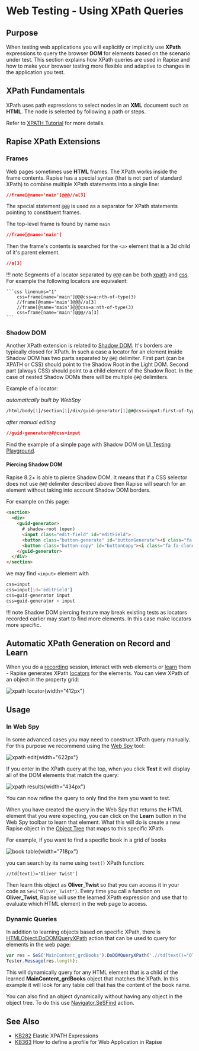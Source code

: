 # Web Testing - Using XPath Queries

## Purpose

When testing web applications you will explicitly or implicitly use **XPath** expressions to query the browser **DOM** for elements based on the scenario under test. This section explains how XPath queries are used in Rapise and how to make your browser testing more flexible and adaptive to changes in the application you test.

## XPath Fundamentals

XPath uses path expressions to select nodes in an **XML** document such as **HTML**. The node is selected by following a path or steps.

Refer to [XPATH Tutorial](https://www.w3schools.com/xml/xpath_intro.asp) for more details.

## Rapise XPath Extensions

### Frames

Web pages sometimes use **HTML** frames. The XPath works inside the frame contents. Rapise has a special syntax (that is not part of standard XPath) to combine multiple XPath statements into a single line:

```css
//frame[@name='main']@@@//a[3]
```

The special statement `@@@` is used as a separator for XPath statements pointing to constituent frames.

The top-level frame is found by name `main`

```css
//frame[@name='main']
```

Then the frame's contents is searched for the `<a>` element that is a 3d child of it's parent element.

```css
//a[3]
```

!!! note
    Segments of a locator separated by `@@@` can be both [xpath](xpath.md#frames) and [css](css.md#frames). For example the following locators are equivalent:

    ```css linenums="1"
        css=frame[name='main']@@@css=a:nth-of-type(3)
        //frame[@name='main']@@@//a[3]
        //frame[@name='main']@@@css=a:nth-of-type(3)
        css=frame[name='main']@@@//a[3]
    ```

### Shadow DOM

Another XPath extension is related to [Shadow DOM](https://developer.mozilla.org/en-US/docs/Web/API/Web_components/Using_shadow_DOM). It's borders are typically closed for XPath. In such a case a locator for an element inside Shadow DOM has two parts separated by `@#@` delimiter. First part (can be XPATH or CSS) should point to the Shadow Root in the Light DOM. Second part (always CSS) should point to a child element of the Shadow Root. In the case of nested Shadow DOMs there will be multiple `@#@` delimiters.

Example of a locator:

*automatically built by WebSpy*
```css
/html/body[1]/section[1]/div/guid-generator[1]@#@css=input:first-of-type
```
*after manual editing*
```css
//guid-generator@#@css=input
```

Find the example of a simple page with Shadow DOM on [UI Testing Playground](http://uitestingplayground.com/shadowdom).

#### Piercing Shadow DOM 

Rapise 8.2+ is able to pierce Shadow DOM. It means that if a CSS selector does not use `@#@` delimiter described above then Rapise will search for an element without taking into account Shadow DOM borders.

For example on this page:

```html
<section>
  <div>
    <guid-generator>
      # shadow-root (open)
      <input class="edit-field" id="editField">
      <button class="button-generate" id="buttonGenerate"><i class="fa fa-cog"></i></button>
      <button class="button-copy" id="buttonCopy"><i class="fa fa-clone"></i></button>
    </guid-generator>
  </div>
</section>
```

we may find `<input>` element with

```css
css=input
css=input[id='editField']
css=guid-generator input
css=guid-generator > input
```

!!! note
    Shadow DOM piercing feature may break existing tests as locators recorded earlier may start to find more elements. In this case make locators more specific.

## Automatic XPath Generation on Record and Learn

When you do a [recording](recording.md) session, interact with web elements or [learn](object_learning.md) them - Rapise generates XPath [locators](https://www.inflectra.com/Support/KnowledgeBase/KB289.aspx) for the elements. You can view XPath of an object in the property grid:

![xpath locator](./img/xpath_locator.png){width="412px"}

## Usage

### In Web Spy

In some advanced cases you may need to construct XPath query manually. For this purpose we recommend using the [Web Spy](web_spy.md) tool:

![xpath edit](./img/xpath1.png){width="622px"}

If you enter in the XPath query at the top, when you click **Test** it will display all of the DOM elements that match the query:

![xpath results](./img/xpath2.png){width="434px"}

You can now refine the query to only find the item you want to test.

When you have created the query in the Web Spy that returns the HTML element that you were expecting, you can click on the **Learn** button in the Web Spy toolbar to learn that element. What this will do is create a new Rapise object in the [Object Tree](object_tree.md) that maps to this specific XPath.

For example, if you want to find a specific book in a grid of books

![book table](./img/xpath_book_table.png){width="718px"}

you can search by its name using `text()` XPath function:

```xpath
//td[text()='Oliver Twist']
```

Then learn this object as **Oliver_Twist** so that you can access it in your code as `SeS("Oliver_Twist")`. Every time you call a function on **Oliver_Twist**, Rapise will use the learned XPath expression and use that to evaluate which HTML element in the web page to access.

### Dynamic Queries

In addition to learning objects based on specific XPath, there is [HTMLObject.DoDOMQueryXPath](/Libraries/HTMLObject/#DoDOMQueryXPath) action that can be used to query for elements in the web page:

```javascript
var res = SeS('MainContent_grdBooks').DoDOMQueryXPath('.//td[text()="Oliver Twist"]');
Tester.Message(res.length);
```

This will dynamically query for any HTML element that is a child of the learned **MainContent_grdBooks** object that matches the XPath. In this example it will look for any table cell that has the content of the book name.

You can also find an object dynamically without having any object in the object tree. To do this use [Navigator.SeSFind](../Libraries/Navigator.md#sesfind) action.

## See Also

- [KB282](https://www.inflectra.com/Support/KnowledgeBase/KB282.aspx) Elastic XPATH Expressions
- [KB363](https://www.inflectra.com/Support/KnowledgeBase/KB363.aspx) How to define a profile for Web Application in Rapise